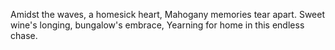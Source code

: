 Amidst the waves, a homesick heart,
Mahogany memories tear apart.
Sweet wine's longing, bungalow's embrace,
Yearning for home in this endless chase.